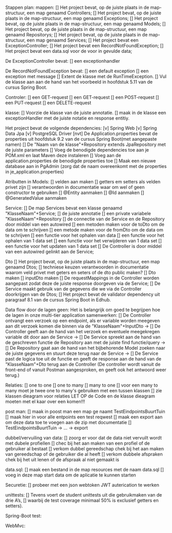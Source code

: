 
Stappen plan:
mappen:
    [] Het project bevat, op de juiste plaats in de map-structuur, een map genaamd Controllers;
    [] Het project bevat, op de juiste plaats in de map-structuur, een map genaamd Exceptions;
    [] Het project bevat, op de juiste plaats in de map-structuur, een map genaamd Models;
    [] Het project bevat, op de juiste plaats in de map-structuur, een map genaamd Repositorys;
    [] Het project bevat, op de juiste plaats in de map-structuur, een map genaamd Services;
    [] Het project bevat een ExceptionController;
    [] Het project bevat een RecordNotFoundException;
    [] Het project bevat een data.sql voor de voor in gevulde data;

De ExceptionController bevat:
    [] een exceptionhandler

De RecordNotFoundException bevat:
    [] een default exception
    [] een exception met message
    [] Extent de klasse met de RunTimeException.
    [] Vul de klasse aan aan de hand van het voorbeeld in hoofdstuk 5.11 van de cursus Spring Boot.

Controler:
    [] een GET-request
    [] een GET-request
    [] een POST-request
    [] een PUT-request
    [] een DELETE-request

klasse:
    [] Voorzie de klasse van de juiste annotatie.
    [] maak in de klasse een exceptionHandler met de juiste notatie en response entitiy.

Het project bevat de volgende dependencies:
    [v] Spring Web
    [v] Spring Data Jpa
    [v] PostgreSQL Driver
    [nvt] De Application.properties bevat de properties uit hoofdstuk 9.2 van de cursus Spring Boot(met aangepaste namen)
    [] De "Naam van de klasse"+Repository extends JpaRepository met de juiste parameters
    [] Voeg de benodigde dependencies toe aan je POM.xml en laat Maven deze instaleren
    [] Voeg aan de application.properties de benodigde properties toe
    [] Maak een nieuwe database aan in PgAdmin (zorg dat de naam overeenkomt met de properties in je_application.properties)

Atributten in Models:
    [] velden aan maken
    [] getters em setters als velden privet zijn
    [] verantwoorden in documentatie waar om wel of geen constructor te gebruiken
    [] @Entity aanmaken
    [] @Id aanmaken
    [] @GeneratedValue aanmaken

Service:
    [] De map Services bevat een klasse genaamd "KlasseNaam"+Service;
    [] de juiste annotatie
    [] een private variabele "KlasseNaam"+Repository
    [] de connectie van de Service en de Repository door middel van een autowired
    [] een metoden maken voor de toDto om de data om te schrijven
    [] een metode maken voor de fromDto om de data om te schrijven
    [] een functie voor het ophalen van data
    [] een functie voor het ophalen van 1 data set
    [] een functie voor het verwijderen van 1 data set
    [] een functie voor het updaten van 1 data set
    [] De Controller is door middel van een autowired gelinkt aan de Service;

Dto
    [] Het project bevat, op de juiste plaats in de map-structuur, een map genaamd Dtos;
    [] techniese keuzen verantwoorden in documentatie waarom veld privet met geters en seters of de dto public maken?
    [] Dto maken
    [] inputDto maken
    [] De requestMappings in de Controller worden aangepast zodat deze de juiste response doorgeven via de Service;
    [] De Service maakt gebruik van de gegevens die we via de Controller doorkrijgen van de Dtos;
    [] Het project bevat de validator dependency uit paragraaf 8.1 van de cursus Spring Boot in Edhub.

Data flow door de lagen geen:
Het is belangrijk om goed te begrijpen hoe de lagen in onze multi-tier application samenwerken:
    [] De Controller ontvangt een verzoek op een endpoint, als er variable worden meegeven aan dit verzoek komen die
        binnen via de "KlasseNaam"+InputDto ->
    [] De Controller geeft aan de hand van het verzoek en eventuele meegekregen variable dit door aan de Service ->
    [] De Service spreekt aan de hand van de geschreven functie de Repository aan met de juiste find functie/query ->
    [] De Repository gaat aan de hand van het bijbehorende Model zoeken naar de juiste gegevens en stuurt deze terug naar
        de Service ->
    [] De Service past de logica toe uit de functie en geeft de response aan de hand van de "KlasseNaam"+Dto terug aan de
        Controller (De controller wordt vanuit de front-end of vanuit Postman aangesproken, en geeft ook het antwoord weer
        terug.)

Relaties:
    [] one to one
    [] one to many
    [] many to one
    [] voor een many to many moet je twee one to many's gebruiken met een tussen klassen
    [] zie klassen dieagram voor relaties LET OP de Code en de klasse dieagram moeten met el kaar over een komen!!!

post man:
    [] maak in poost man een map ge naamt TestEindpointsBuurtTuin
    [] maak hier in voor alle entpoints een test reqwest
    [] maak een export aan om deze data toe te voegen aan de zip met documentatie
    [] TestEindpointsBuurtTuin -> ... -> export


dubbel/vervuiling van data:
    [] zoorg er voor dat de data niet vervuilt wordt met dubele profiellen
    [] chec bij het aan maken van een profiel of de gebruiker al bestaat
    [] verkom dubbel gereedschap chek bij het aan maken van gereedschap of de gebruiker die al heeft
    [] verkom dubbele afspraken chek bij het uit lenen of de afspraak al niet gemaakt is

data.sql:
    [] maak een bestand in de map resources met de naam data.sql
    [] voeg in deze map start data om de aplicatie te kunnen starten

Securetie:
    [] probeer met een json webtoken JWT auterication te werken

unittests:
    [] Tevens voert de student unittests uit die gebruikmaken van de drie A’s,
    [] waarbij de test coverage minimaal 50% is exclusief getters en setters).

Spring-Boot test:

WebMvc:


